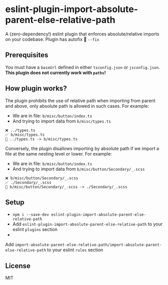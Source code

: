 # eslint-plugin-import-absolute-parent-else-relative-path

A (zero-dependency!) eslint plugin that enforces absolute/relative imports on your
codebase. Plugin has autofix 🔧 ```--fix``` 

## Prerequisites

You must have a `baseUrl` defined in either `tsconfig.json` or `jsconfig.json`.
**This plugin does not currently work with `paths`!**

## How plugin works?

The plugin prohibits the use of relative path when importing from parent and above, only absolute path is allowed in such cases.
For example:
- We are in file: ```b/misc/button/index.ts```
- And trying to import data from ```b/misc/types.ts```
```
❌ ../types.ts
✅ b/misc/types.ts
🔧 ../types.ts -> b/misc/types.ts
```
Conversely, the plugin disallows importing by absolute path if we import a file at the same nesting level or lower.
For example:
- We are in file: ```b/misc/button/index.ts```
- And trying to import data from ```b/misc/button/Secondary/_.scss```
```
❌ b/misc/button/Secondary/_.scss
✅ ./Secondary/_.scss
🔧 b/misc/button/Secondary/_.scss -> ./Secondary/_.scss
```

## Setup

- `npm i --save-dev eslint-plugin-import-absolute-parent-else-relative-path`
- Add `eslint-plugin-import-absolute-parent-else-relative-path` to your
  eslint `plugins`
  section
-
Add `import-absolute-parent-else-relative-path/import-absolute-parent-else-relative-path`
to
your
eslint `rules` section

## License

MIT
